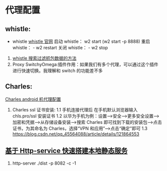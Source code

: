<!--
 * @Author: TerryMin
 * @Date: 2023-04-03 07:36:22
 * @LastEditors: TerryMin
 * @LastEditTime: 2024-08-13 10:56:23
 * @Description: file not
-->

# 代理配置

## whistle:

- whistle
  [whistle 官网](https://wproxy.org/whistle/quickstart.html)
  启动 whistle： w2 start (w2 start -p 8888)
  重启 whistle： - w2 restart
  关闭 whistle： - w2 stop

1. [whistle 搜索过滤抓包数据的方法](https://github.com/avwo/help/issues/13)
2. Proxy SwitchyOmega:插件作用：如果我们有多个代理，可以通过这个插件进行快速切换。我理解和 switch 的功能差不多

## Charles:

[Charles android 机代理配置](https://blog.csdn.net/qq_45564088/article/details/121864553)

1. Charles ssl 证书安装:
   1.1 手机连接代理后 在手机默认浏览器输入 chls.pro/ssl 安装证书
   1.2 以华为手机为例：设置—>安全—>更多安全设置—>加密和凭据—>从存储设备安装—>搜索 Charles 即可找到下载的安装包—>点击证书，为其命名为 Charles，选择“VPN 和应用”—>点击“确定”即可
   1.3 https://blog.csdn.net/qq_45564088/article/details/121864553

## [基于 Http-service 快速搭建本地静态服务](https://blog.csdn.net/weixin_45932733/article/details/115861292)

1. http-server ./dist -p 8082 -c -1
